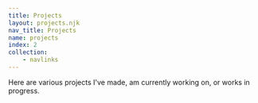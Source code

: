 ```yaml
---
title: Projects
layout: projects.njk
nav_title: Projects
name: projects
index: 2
collection:
    - navlinks
---
```


Here are various projects I've made, am currently working on, or works in progress.

